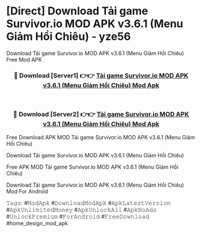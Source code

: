 # [Direct] Download Tải game Survivor.io MOD APK v3.6.1 (Menu Giảm Hồi Chiêu) - yze56
Download Tải game Survivor.io MOD APK v3.6.1 (Menu Giảm Hồi Chiêu) Free Mod APK

<div align="center">
<h3>🔴 Download [Server1] 👉👉 <a href="https://apk-comot.site?title=Tải_game_Survivor.io_MOD_APK_v3.6.1_(Menu_Giảm_Hồi_Chiêu)">Tải game Survivor.io MOD APK v3.6.1 (Menu Giảm Hồi Chiêu) Mod Apk</a></h3><br>

<h3>🔴 Download [Server2] 👉👉 <a href="https://apk-comot.site?title=Tải_game_Survivor.io_MOD_APK_v3.6.1_(Menu_Giảm_Hồi_Chiêu)">Tải game Survivor.io MOD APK v3.6.1 (Menu Giảm Hồi Chiêu) Mod Apk</a></h3>
</div>


Free Download APK MOD Tải game Survivor.io MOD APK v3.6.1 (Menu Giảm Hồi Chiêu)

Download Tải game Survivor.io MOD APK v3.6.1 (Menu Giảm Hồi Chiêu) 

Free APK MOD Tải game Survivor.io MOD APK v3.6.1 (Menu Giảm Hồi Chiêu) 

Download Tải game Survivor.io MOD APK v3.6.1 (Menu Giảm Hồi Chiêu) Mod For Android

𝚃𝚊𝚐𝚜: #𝙼𝚘𝚍𝙰𝚙𝚔 #𝙳𝚘𝚠𝚗𝚕𝚘𝚊𝚍𝙼𝚘𝚍𝙰𝚙𝚔 #𝙰𝚙𝚔𝙻𝚊𝚝𝚎𝚜𝚝𝚅𝚎𝚛𝚜𝚒𝚘𝚗 #𝙰𝚙𝚔𝚄𝚗𝚕𝚒𝚖𝚒𝚝𝚎𝚍𝙼𝚘𝚗𝚎𝚢 #𝙰𝚙𝚔𝚄𝚗𝚕𝚘𝚌𝚔𝙰𝚕𝚕 #𝙰𝚙𝚔𝙽𝚘𝙰𝚍𝚜 #𝚄𝚗𝚕𝚘𝚌𝚔𝙿𝚛𝚎𝚖𝚒𝚞𝚖 #𝙵𝚘𝚛𝙰𝚗𝚍𝚛𝚘𝚒𝚍 #𝙵𝚛𝚎𝚎𝙳𝚘𝚠𝚗𝚕𝚘𝚊𝚍 #home_design_mod_apk